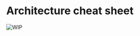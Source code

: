 # Architecture cheat sheet

![WIP](http://s2.quickmeme.com/img/af/af9789f1b1f21078327515c7de03723c036c1f249e193ac4e96ebda0ab629101.jpg)

